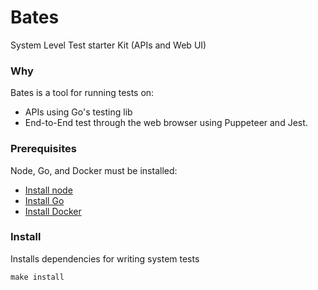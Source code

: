 # Bates
System Level Test starter Kit (APIs and Web UI)

### Why
Bates is a tool for running tests on:
* APIs using Go's testing lib
* End-to-End test through the web browser using Puppeteer and Jest.

### Prerequisites
Node, Go, and Docker must be installed:
* [Install node](https://nodejs.org/en/download/)
* [Install Go](https://golang.org/doc/install)
* [Install Docker](https://docs.docker.com/install/)

### Install
Installs dependencies for writing system tests
```
make install
```


